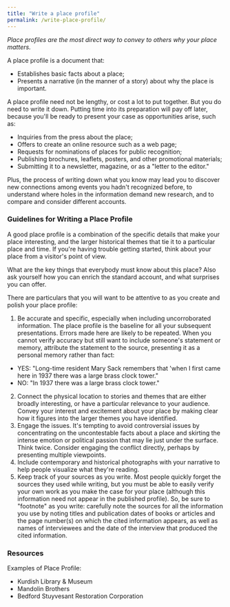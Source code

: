 ```yaml
---
title: "Write a place profile"
permalink: /write-place-profile/
---
```


*Place profiles are the most direct way to convey to others why your place matters.*

A place profile is a document that:

- Establishes basic facts about a place;
- Presents a narrative (in the manner of a story) about why the place is important.

A place profile need not be lengthy, or cost a lot to put together. But you do need to write it down. Putting time into its preparation will pay off later, because you'll be ready to present your case as opportunities arise, such as:

- Inquiries from the press about the place;
- Offers to create an online resource such as a web page;
- Requests for nominations of places for public recognition;
- Publishing brochures, leaflets, posters, and other promotional materials;
- Submitting it to a newsletter, magazine, or as a "letter to the editor."

Plus, the process of writing down what you know may lead you to discover new connections among events you hadn't recognized before, to understand where holes in the information demand new research, and to compare and consider different accounts.

### Guidelines for Writing a Place Profile

A good place profile is a combination of the specific details that make your place interesting, and the larger historical themes that tie it to a particular place and time. If you're having trouble getting started, think about your place from a visitor's point of view.

What are the key things that everybody must know about this place? Also ask yourself how you can enrich the standard account, and what surprises you can offer.

There are particulars that you will want to be attentive to as you create and polish your place profile:

1. Be accurate and specific, especially when including uncorroborated information. The place profile is the baseline for all your subsequent presentations. Errors made here are likely to be repeated. When you cannot verify accuracy but still want to include someone's statement or memory, attribute the statement to the source, presenting it as a personal memory rather than fact:
  - YES: "Long-time resident Mary Sack remembers that 'when I first came here in 1937 there was a large brass clock tower."
  - NO: "In 1937 there was a large brass clock tower."
2. Connect the physical location to stories and themes that are either broadly interesting, or have a particular relevance to your audience. Convey your interest and excitement about your place by making clear how it figures into the larger themes you have identified.
3. Engage the issues. It's tempting to avoid controversial issues by concentrating on the uncontestable facts about a place and skirting the intense emotion or political passion that may lie just under the surface. Think twice. Consider engaging the conflict directly, perhaps by presenting multiple viewpoints.
4. Include contemporary and historical photographs with your narrative to help people visualize what they're reading.
5. Keep track of your sources as you write. Most people quickly forget the sources they used while writing, but you must be able to easily verify your own work as you make the case for your place (although this information need not appear in the published profile). So, be sure to "footnote" as you write: carefully note the sources for all the information you use by noting titles and publication dates of books or articles and the page number(s) on which the cited information appears, as well as names of interviewees and the date of the interview that produced the cited information.

### Resources

Examples of Place Profile:

- Kurdish Library & Museum
- Mandolin Brothers
- Bedford Stuyvesant Restoration Corporation
